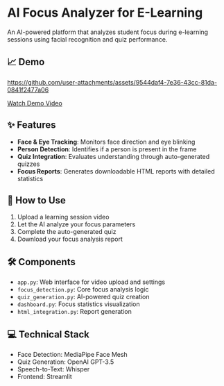 # AI Focus Analyzer for E-Learning

An AI-powered platform that analyzes student focus during e-learning sessions using facial recognition and quiz performance.


## 📈 Demo
https://github.com/user-attachments/assets/9544daf4-7e36-43cc-81da-0841f2477a06

[Watch Demo Video](https://drive.google.com/file/d/17Z6MNZwWdERwqpgkSiLjUS2iMTxJ5pJz/view?usp=sharing)



## ✨ Features

- **Face & Eye Tracking**: Monitors face direction and eye blinking
- **Person Detection**: Identifies if a person is present in the frame
- **Quiz Integration**: Evaluates understanding through auto-generated quizzes
- **Focus Reports**: Generates downloadable HTML reports with detailed statistics


## 🚀 How to Use

1. Upload a learning session video
2. Let the AI analyze your focus parameters
3. Complete the auto-generated quiz
4. Download your focus analysis report


## 🛠️ Components

- `app.py`: Web interface for video upload and settings
- `focus_detection.py`: Core focus analysis logic
- `quiz_generation.py`: AI-powered quiz creation
- `dashboard.py`: Focus statistics visualization
- `html_integration.py`: Report generation


## 💻 Technical Stack

- Face Detection: MediaPipe Face Mesh
- Quiz Generation: OpenAI GPT-3.5
- Speech-to-Text: Whisper
- Frontend: Streamlit

